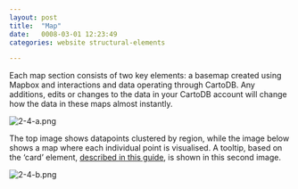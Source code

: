 ```yaml
---
layout: post
title:  "Map"
date:   0008-03-01 12:23:49
categories: website structural-elements

---
```


Each map section consists of two key elements: a basemap created using Mapbox and interactions and data operating through CartoDB. Any additions, edits or changes to the data in your CartoDB account will change how the data in these maps almost instantly.

<div class="c-image -no-margin-bottom">
  <img src="/innovation-lab-brand-guidelines/images/02-website/02-01-structural-elements/02-01-03-map/2-4-a.png" alt="2-4-a.png">
</div>

The top image shows datapoints clustered by region, while the image below shows a map where each individual point is visualised. A tooltip, based on the ‘card’ element, <a target="_blank" href="/">described in this guide</a>, is shown in this second image.

<div class="c-image -no-margin-bottom">
  <img src="/innovation-lab-brand-guidelines/images/02-website/02-01-structural-elements/02-01-03-map/2-4-b.png" alt="2-4-b.png">
</div>
